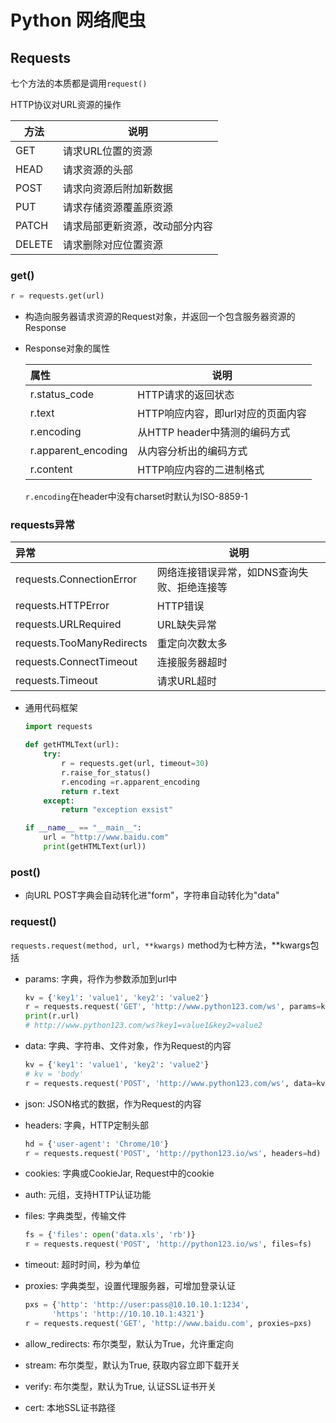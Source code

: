 # Python 网络爬虫

## Requests

七个方法的本质都是调用`request()`

HTTP协议对URL资源的操作

| 方法   | 说明                           |
| ------ | ------------------------------ |
| GET    | 请求URL位置的资源              |
| HEAD   | 请求资源的头部                 |
| POST   | 请求向资源后附加新数据         |
| PUT    | 请求存储资源覆盖原资源         |
| PATCH  | 请求局部更新资源，改动部分内容 |
| DELETE | 请求删除对应位置资源           |



### get()

```python
r = requests.get(url)
```
- 构造向服务器请求资源的Request对象，并返回一个包含服务器资源的Response

- Response对象的属性

  | 属性                | 说明                              |
  | :------------------ | --------------------------------- |
  | r.status_code       | HTTP请求的返回状态                |
  | r.text              | HTTP响应内容，即url对应的页面内容 |
  | r.encoding          | 从HTTP header中猜测的编码方式     |
  | r.apparent_encoding | 从内容分析出的编码方式            |
  | r.content           | HTTP响应内容的二进制格式          |

  `r.encoding`在header中没有charset时默认为ISO-8859-1

###  requests异常

| 异常                      | 说明                                        |
| :------------------------ | ------------------------------------------- |
| requests.ConnectionError  | 网络连接错误异常，如DNS查询失败、拒绝连接等 |
| requests.HTTPError        | HTTP错误                                    |
| requests.URLRequired      | URL缺失异常                                 |
| requests.TooManyRedirects | 重定向次数太多                              |
| requests.ConnectTimeout   | 连接服务器超时                              |
| requests.Timeout          | 请求URL超时                                 |

- 通用代码框架

  ``````python
  import requests
  
  def getHTMLText(url):
      try:
          r = requests.get(url, timeout=30)
          r.raise_for_status()
          r.encoding =r.apparent_encoding
          return r.text
      except:
          return "exception exsist"
  
  if __name__ == "__main__":
      url = "http://www.baidu.com"
      print(getHTMLText(url))
  ``````

### post()

- 向URL POST字典会自动转化进"form"，字符串自动转化为"data"

### request()

`requests.request(method, url, **kwargs)` method为七种方法，**kwargs包括

- params: 字典，将作为参数添加到url中

  ``````python
  kv = {'key1': 'value1', 'key2': 'value2'}
  r = requests.request('GET', 'http://www.python123.com/ws', params=kv)
  print(r.url)
  # http://www.python123.com/ws?key1=value1&key2=value2
  ``````
  
- data: 字典、字符串、文件对象，作为Request的内容
  ``````python
  kv = {'key1': 'value1', 'key2': 'value2'}
  # kv = 'body'
  r = requests.request('POST', 'http://www.python123.com/ws', data=kv)
  ``````
  
- json: JSON格式的数据，作为Request的内容

- headers: 字典，HTTP定制头部

  ``````python
  hd = {'user-agent': 'Chrome/10'}
  r = requests.request('POST', 'http://python123.io/ws', headers=hd)
  ``````

- cookies: 字典或CookieJar, Request中的cookie

- auth: 元组，支持HTTP认证功能

- files: 字典类型，传输文件

  ``````python
  fs = {'files': open('data.xls', 'rb')}
  r = requests.request('POST', 'http://python123.io/ws', files=fs)
  ``````

- timeout: 超时时间，秒为单位

- proxies: 字典类型，设置代理服务器，可增加登录认证

  ``````python
  pxs = {'http': 'http://user:pass@10.10.10.1:1234',
        'https': 'http://10.10.10.1:4321'}
  r = requests.request('GET', 'http://www.baidu.com', proxies=pxs)
  ``````

- allow_redirects: 布尔类型，默认为True，允许重定向

- stream: 布尔类型，默认为True, 获取内容立即下载开关

- verify: 布尔类型，默认为True, 认证SSL证书开关

- cert: 本地SSL证书路径

  